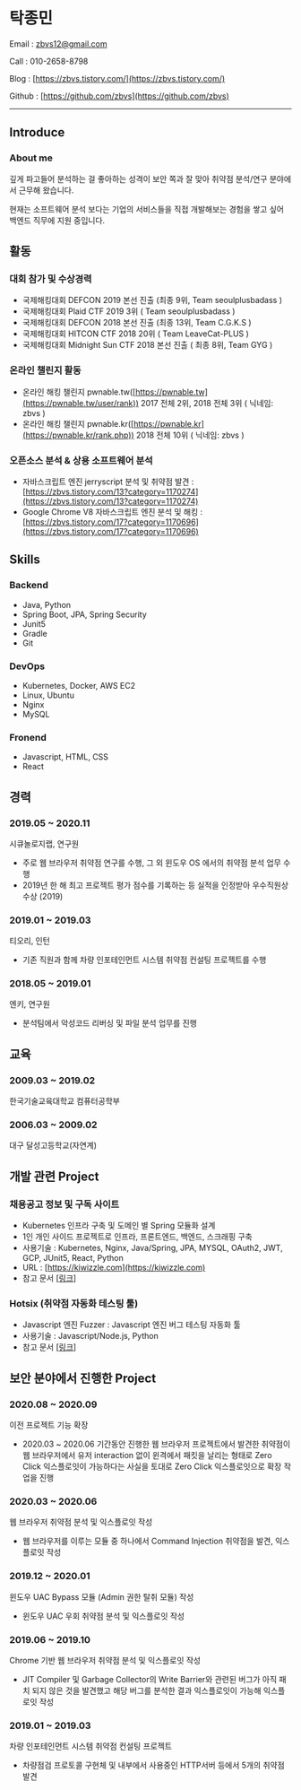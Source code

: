 
# 탁종민

Email : zbvs12@gmail.com

Call : 010-2658-8798

Blog : [https://zbvs.tistory.com/](https://zbvs.tistory.com/)

Github : [https://github.com/zbvs](https://github.com/zbvs)

---


## Introduce
### About me

깊게 파고들어 분석하는 걸 좋아하는 성격이 보안 쪽과 잘 맞아 취약점 분석/연구 분야에서 근무해 왔습니다.

현재는 소프트웨어 분석 보다는 기업의 서비스들을 직접 개발해보는 경험을 쌓고 싶어 백엔드 직무에 지원 중입니다.      

## 활동
### 대회 참가 및 수상경력
- 국제해킹대회 DEFCON 2019 본선 진출 (최종 9위, Team seoulplusbadass )
- 국제해킹대회 Plaid CTF 2019 3위 ( Team seoulplusbadass )
- 국제해킹대회 DEFCON 2018 본선 진출 (최종 13위, Team C.G.K.S )
- 국제해킹대회 HITCON CTF 2018 20위 ( Team LeaveCat-PLUS )
- 국제해킹대회 Midnight Sun CTF 2018 본선 진출 ( 최종 8위, Team GYG )

### 온라인 챌린지 활동
- 온라인 해킹 챌린지 pwnable.tw([https://pwnable.tw](https://pwnable.tw/user/rank)) 2017 전체 2위, 2018 전체 3위  ( 닉네임: zbvs )
- 온라인 해킹 챌린지 pwnable.kr([https://pwnable.kr](https://pwnable.kr/rank.php)) 2018 전체 10위 ( 닉네임: zbvs )

### 오픈소스 분석 & 상용 소프트웨어 분석
- 자바스크립트 엔진 jerryscript 분석 및 취약점 발견 : [https://zbvs.tistory.com/13?category=1170274](https://zbvs.tistory.com/13?category=1170274)
- Google Chrome V8 자바스크립트 엔진 분석 및 해킹 : [https://zbvs.tistory.com/17?category=1170696](https://zbvs.tistory.com/17?category=1170696)

## Skills
### Backend
- Java, Python
- Spring Boot, JPA, Spring Security
- Junit5
- Gradle
- Git

### DevOps
- Kubernetes, Docker, AWS EC2
- Linux, Ubuntu
- Nginx
- MySQL

### Fronend
- Javascript, HTML, CSS
- React

## 경력
### 2019.05 ~ 2020.11 
시큐놀로지랩, 연구원 
- 주로 웹 브라우저 취약점 연구를 수행, 그 외 윈도우 OS 에서의 취약점 분석 업무 수행
- 2019년 한 해 최고 프로젝트 평가 점수를 기록하는 등 실적을 인정받아 우수직원상 수상 (2019)

### 2019.01 ~ 2019.03 
티오리, 인턴
- 기존 직원과 함께 차량 인포테인먼트 시스템 취약점 컨설팅 프로젝트를 수행

### 2018.05 ~ 2019.01
엔키, 연구원
- 분석팀에서 악성코드 리버싱 및 파일 분석 업무를 진행

## 교육
### 2009.03 ~ 2019.02
한국기술교육대학교 컴퓨터공학부

### 2006.03 ~ 2009.02
대구 달성고등학교(자연계)

## 개발 관련 Project
### 채용공고 정보 및 구독 사이트
- Kubernetes 인프라 구축 및 도메인 별 Spring 모듈화 설계
- 1인 개인 사이드 프로젝트로 인프라, 프론트엔드, 백엔드, 스크래핑 구축
- 사용기술 : Kubernetes, Nginx, Java/Spring, JPA, MYSQL, OAuth2, JWT, GCP, JUnit5, React, Python
- URL : [https://kiwizzle.com](https://kiwizzle.com)  
- 참고 문서 [[링크](https://github.com/zbvs/kiwizzle-kube#kiwizzle-%ED%82%A4%EC%9C%84%EC%A6%90-%EB%AC%B8%EC%84%9C)]

### Hotsix (취약점 자동화 테스팅 툴)
- Javascript 엔진 Fuzzer : Javascript 엔진 버그 테스팅 자동화 툴
- 사용기술 : Javascript/Node.js, Python
- 참고 문서 [[링크](https://zbvs.github.io/portfolio/#-%20Hotsix%20Fuzzer)]

## 보안 분야에서 진행한 Project
### 2020.08 ~ 2020.09
이전 프로젝트 기능 확장
- 2020.03 ~ 2020.06 기간동안 진행한 웹 브라우저 프로젝트에서 발견한 취약점이 웹 브라우저에서 유저 interaction 
없이 윈격에서 패킷을 날리는 형태로 Zero Click 익스플로잇이 가능하다는 사실을 토대로 Zero Click 익스플로잇으로 확장 작업을 진행

### 2020.03 ~ 2020.06 
웹 브라우저 취약점 분석 및 익스플로잇 작성
- 웹 브라우저를 이루는 모듈 중 하나에서 Command Injection 취약점을 발견, 익스플로잇 작성

### 2019.12 ~ 2020.01
윈도우 UAC Bypass 모듈 (Admin 권한 탈취 모듈) 작성
- 윈도우 UAC 우회 취약점 분석 및 익스플로잇 작성

### 2019.06 ~ 2019.10
Chrome 기반 웹 브라우저 취약점 분석 및 익스플로잇 작성
- JIT Compiler 및 Garbage Collector의 Write Barrier와 관련된 버그가 아직 패치 되지 않은 것을 
발견했고 해당 버그를 분석한 결과 익스플로잇이 가능해 익스플로잇 작성
 
### 2019.01 ~ 2019.03
차량 인포테인먼트 시스템 취약점 컨설팅 프로젝트
- 차량점검 프로토콜 구현체 및 내부에서 사용중인 HTTP서버 등에서 5개의 취약점 발견